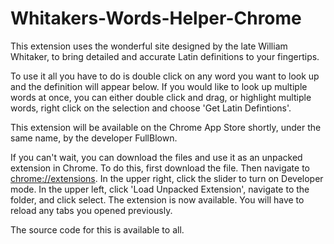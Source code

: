 # Whitakers-Words-Helper-Chrome

This extension uses the wonderful site designed by the late William Whitaker, to bring detailed and accurate Latin definitions to your fingertips.

To use it all you have to do is double click on any word you want to look up and the definition will appear below. If you would like to look up multiple words at once, you can either double click and drag, or highlight multiple words, right click on the selection and choose 'Get Latin Defintions'.

This extension will be available on the Chrome App Store shortly, under the same name, by the developer FullBlown.

If you can't wait, you can download the files and use it as an unpacked extension in Chrome. To do this, first download the file. Then navigate to [chrome://extensions](chrome://extensions). In the upper right, click the slider to turn on Developer mode. In the upper left, click 'Load Unpacked Extension', navigate to the folder, and click select. The extension is now available. You will have to reload any tabs you opened previously.

The source code for this is available to all.
